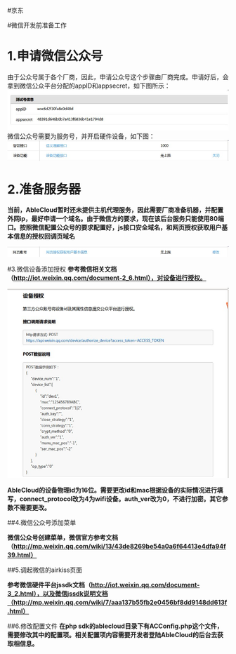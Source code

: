 #京东


#微信开发前准备工作

# 1.申请微信公众号
由于公众号属于各个厂商，因此，申请公众号这个步骤由厂商完成。申请好后，会拿到微信公众平台分配的appID和appsecret，如下图所示：
![](../pic/develop_guide/weixin.png)
微信公众号需要为服务号，并开启硬件设备，如下图：
![](../pic/develop_guide/yingjian.png)

# 2.准备服务器

**当前，AbleCloud暂时还未提供主机代理服务，因此需要厂商准备机器，并配置外网ip，最好申请一个域名。由于微信方的要求，现在该后台服务只能使用80端口。按照微信配置公众号的要求配置好，js接口安全域名，和网页授权获取用户基本信息的授权回调页域名**

![](../pic/develop_guide/weixin_autho.png)

#3.微信设备添加授权
**参考微信相关文档（http://iot.weixin.qq.com/document-2_6.html），对设备进行授权。**


![](../pic/develop_guide/weixin_author_device.png)


**AbleCloud的设备物理id为16位。需要更改id和mac根据设备的实际情况进行填写，connect_protocol改为4为wifi设备。auth_ver改为0，不进行加密。其它参数不需要更改。**

##4.微信公众号添加菜单

**微信公众号创建菜单，微信官方参考文档（http://mp.weixin.qq.com/wiki/13/43de8269be54a0a6f64413e4dfa94f39.html）**

##5.调起微信的airkiss页面

**参考微信硬件平台jssdk文档（http://iot.weixin.qq.com/document-3_2.html），以及微信jssdk说明文档（http://mp.weixin.qq.com/wiki/7/aaa137b55fb2e0456bf8dd9148dd613f.html）**

##6.修改配置文件
**在php sdk的ablecloud目录下有ACConfig.php这个文件，需要修改其中的配置项。相关配置项内容需要开发者登陆AbleCloud的后台去获取相信息。**